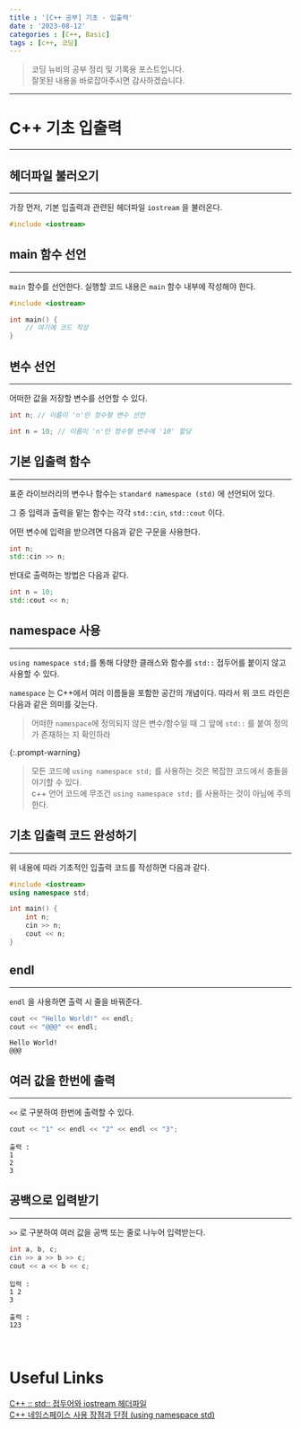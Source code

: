 ```yaml
---
title : '[C++ 공부] 기초 - 입출력'
date : '2023-08-12'
categories : [C++, Basic]
tags : [c++, 코딩]
---
```


> 코딩 뉴비의 공부 정리 및 기록용 포스트입니다.   
> 잘못된 내용을 바로잡아주시면 감사하겠습니다.  
  
---

# C++ 기초 입출력  

---

## 헤더파일 불러오기  

---
가장 먼저, 기본 입출력과 관련된 헤더파일 `iostream` 을 불러온다.  

```c++
#include <iostream>
```

## main 함수 선언  

---
`main` 함수를 선언한다. 실행할 코드 내용은 `main` 함수 내부에 작성해야 한다.  

```c++
#include <iostream>

int main() {
    // 여기에 코드 작성
}
```  

## 변수 선언  

---
어떠한 값을 저장할 변수를 선언할 수 있다.  
```c++
int n; // 이름이 'n'인 정수형 변수 선언
```  
```c++
int n = 10; // 이름이 'n'인 정수형 변수에 '10' 할당
```

  
## 기본 입출력 함수  

---
표준 라이브러리의 변수나 함수는 `standard namespace (std)` 에 선언되어 있다. 

그 중 입력과 출력을 맡는 함수는 각각 `std::cin`, `std::cout` 이다.   
  
    

어떤 변수에 입력을 받으려면 다음과 같은 구문을 사용한다.  

```c++
int n;
std::cin >> n;
```

반대로 출력하는 방법은 다음과 같다.

```c++
int n = 10;
std::cout << n;
```

## namespace 사용

---
`using namespace std;`를 통해 다양한 클래스와 함수를 `std::` 접두어를 붙이지 않고 사용할 수 있다.

`namespace` 는 C++에서 여러 이름들을 포함한 공간의 개념이다. 따라서 위 코드 라인은 다음과 같은 의미를 갖는다.  

> 어떠한 `namespace`에 정의되지 않은 변수/함수일 때 그 앞에 `std::` 를 붙여 정의가 존재하는 지 확인하라  


{:.prompt-warning} 

> 모든 코드에 `using namespace std;` 를 사용하는 것은 복잡한 코드에서 충돌을 야기할 수 있다.   
> c++ 언어 코드에 무조건 `using namespace std;` 를 사용하는 것이 아님에 주의한다.


## 기초 입출력 코드 완성하기  

---
위 내용에 따라 기초적인 입출력 코드를 작성하면 다음과 같다.

```c++
#include <iostream>
using namespace std;

int main() {
    int n;
    cin >> n;
    cout << n;
}
```

## endl  

---
`endl` 을 사용하면 출력 시 줄을 바꿔준다.  
```c++
cout << "Hello World!" << endl;
cout << "@@@" << endl;
```
```
Hello World!
@@@
```

## 여러 값을 한번에 출력  

---
`<<` 로 구분하여 한번에 출력할 수 있다. 
```c++
cout << "1" << endl << "2" << endl << "3";
```
```
출력 :
1
2
3
```

## 공백으로 입력받기  

---
`>>` 로 구분하여 여러 값을 공백 또는 줄로 나누어 입력받는다.
```c++
int a, b, c;
cin >> a >> b >> c;
cout << a << b << c;
```
```
입력 : 
1 2 
3 

출력 :
123
```

<br>
  


# Useful Links

[C++ :: std:: 접두어와 iostream 헤더파일](https://hongku.tistory.com/72)  
[C++ 네임스페이스 사용 장점과 단점 (using namespace std)
](https://99bugs.tistory.com/113)  



